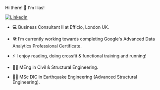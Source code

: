 Hi there! 👋 I'm Ilias!

[![LinkedIn](https://img.shields.io/badge/LinkedIn-blue?style=for-the-badge&logo=linkedin)](https://www.linkedin.com/in/iliasdalagiorgos/)

- 💻 Business Consultant II at Efficio, London UK.
- 🛠️ I’m currently working towards completing Google's Advanced Data Analytics Professional Certificate.
- ⚡ I enjoy reading, doing crossfit & functional training and running!

- 🧑‍🎓 MEng in Civil & Structural Engineering.
- 🧑‍🎓 MSc DIC in Earthquake Engineering (Advanced Structural Engineering).
